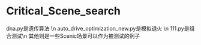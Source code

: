 # Critical_Scene_search
dna.py是遗传算法  \n
auto_drive_optimization_new.py是模拟退火 \n
111.py是组合测试\n
其他则是一些Scenic场景可以作为被测试的例子
